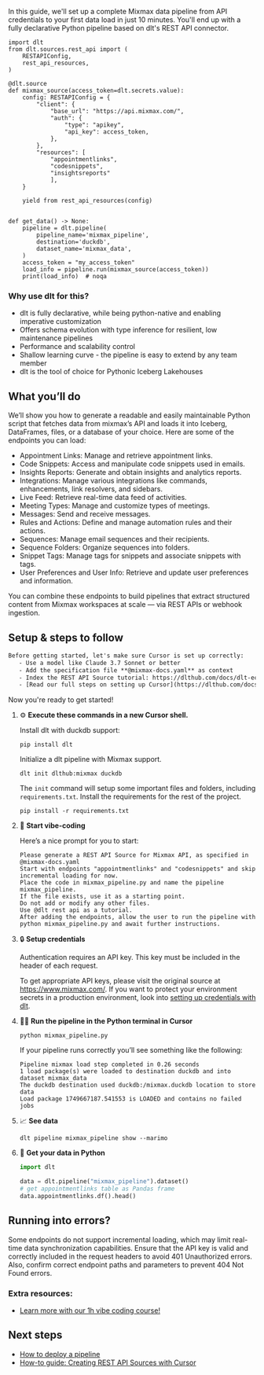 In this guide, we'll set up a complete Mixmax data pipeline from API credentials to your first data load in just 10 minutes. You'll end up with a fully declarative Python pipeline based on dlt's REST API connector.

```python-outcome
import dlt
from dlt.sources.rest_api import (
    RESTAPIConfig,
    rest_api_resources,
)

@dlt.source
def mixmax_source(access_token=dlt.secrets.value):
    config: RESTAPIConfig = {
        "client": {
            "base_url": "https://api.mixmax.com/",
            "auth": {
                "type": "apikey",
                "api_key": access_token,
            },
        },
        "resources": [
            "appointmentlinks",
            "codesnippets",
            "insightsreports"
            ],
    }

    yield from rest_api_resources(config)


def get_data() -> None:
    pipeline = dlt.pipeline(
        pipeline_name='mixmax_pipeline',
        destination='duckdb',
        dataset_name='mixmax_data', 
    )
    access_token = "my_access_token"
    load_info = pipeline.run(mixmax_source(access_token))
    print(load_info)  # noqa
```

### Why use dlt for this?

- dlt is fully declarative, while being python-native and enabling imperative customization
- Offers schema evolution with type inference for resilient, low maintenance pipelines
- Performance and scalability control
- Shallow learning curve - the pipeline is easy to extend by any team member
- dlt is the tool of choice for Pythonic Iceberg Lakehouses

## What you’ll do

We’ll show you how to generate a readable and easily maintainable Python script that fetches data from mixmax’s API and loads it into Iceberg, DataFrames, files, or a database of your choice. Here are some of the endpoints you can load:

- Appointment Links: Manage and retrieve appointment links.
- Code Snippets: Access and manipulate code snippets used in emails.
- Insights Reports: Generate and obtain insights and analytics reports.
- Integrations: Manage various integrations like commands, enhancements, link resolvers, and sidebars.
- Live Feed: Retrieve real-time data feed of activities.
- Meeting Types: Manage and customize types of meetings.
- Messages: Send and receive messages.
- Rules and Actions: Define and manage automation rules and their actions.
- Sequences: Manage email sequences and their recipients.
- Sequence Folders: Organize sequences into folders.
- Snippet Tags: Manage tags for snippets and associate snippets with tags.
- User Preferences and User Info: Retrieve and update user preferences and information.

You can combine these endpoints to build pipelines that extract structured content from Mixmax workspaces at scale — via REST APIs or webhook ingestion.

## Setup & steps to follow

```default
Before getting started, let's make sure Cursor is set up correctly:
   - Use a model like Claude 3.7 Sonnet or better
   - Add the specification file **@mixmax-docs.yaml** as context
   - Index the REST API Source tutorial: https://dlthub.com/docs/dlt-ecosystem/verified-sources/rest_api/ and add it to context as **@dlt rest api**
   - [Read our full steps on setting up Cursor](https://dlthub.com/docs/dlt-ecosystem/llm-tooling/cursor-restapi#23-configuring-cursor-with-documentation)
```

Now you're ready to get started! 

1. ⚙️ **Execute these commands in a new Cursor shell.**
    
    Install dlt with duckdb support:
    ```shell
    pip install dlt
    ```

    Initialize a dlt pipeline with Mixmax support.
    ```shell
    dlt init dlthub:mixmax duckdb
    ```

    The `init` command will setup some important files and folders, including `requirements.txt`. Install the requirements for the rest of the project.
    ```shell
    pip install -r requirements.txt
    ```
    
2. 🤠 **Start vibe-coding**
    
    Here’s a nice prompt for you to start: 
    
    ```prompt
    Please generate a REST API Source for Mixmax API, as specified in @mixmax-docs.yaml 
    Start with endpoints "appointmentlinks" and "codesnippets" and skip incremental loading for now. 
    Place the code in mixmax_pipeline.py and name the pipeline mixmax_pipeline. 
    If the file exists, use it as a starting point. 
    Do not add or modify any other files. 
    Use @dlt rest api as a tutorial. 
    After adding the endpoints, allow the user to run the pipeline with python mixmax_pipeline.py and await further instructions.
    ```

    
3. 🔒 **Setup credentials** 
    
    Authentication requires an API key. This key must be included in the header of each request.
    
    To get appropriate API keys, please visit the original source at https://www.mixmax.com/.
    If you want to protect your environment secrets in a production environment, look into [setting up credentials with dlt](https://dlthub.com/docs/walkthroughs/add_credentials).
    
4. 🏃‍♀️ **Run the pipeline in the Python terminal in Cursor**
    
    ```shell
    python mixmax_pipeline.py
    ```
    
    If your pipeline runs correctly you’ll see something like the following:
    
    ```shell
    Pipeline mixmax load step completed in 0.26 seconds
    1 load package(s) were loaded to destination duckdb and into dataset mixmax_data
    The duckdb destination used duckdb:/mixmax.duckdb location to store data
    Load package 1749667187.541553 is LOADED and contains no failed jobs
    ```
    
5. 📈 **See data**
    
    ```shell
    dlt pipeline mixmax_pipeline show --marimo
    ```
    
6. 🐍 **Get your data in Python**
    
    ```python
    import dlt

   data = dlt.pipeline("mixmax_pipeline").dataset()
   # get appointmentlinks table as Pandas frame
   data.appointmentlinks.df().head()
    ```

## Running into errors?

Some endpoints do not support incremental loading, which may limit real-time data synchronization capabilities. Ensure that the API key is valid and correctly included in the request headers to avoid 401 Unauthorized errors. Also, confirm correct endpoint paths and parameters to prevent 404 Not Found errors.

### Extra resources:

- [Learn more with our 1h vibe coding course!](https://www.youtube.com/watch?v=GGid70rnJuM)

## Next steps

- [How to deploy a pipeline](https://dlthub.com/docs/walkthroughs/deploy-a-pipeline)
- [How-to guide: Creating REST API Sources with Cursor](https://dlthub.com/docs/dlt-ecosystem/llm-tooling/cursor-restapi)